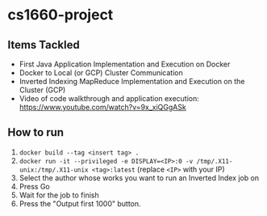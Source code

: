 # cs1660-project

## Items Tackled
* First Java Application Implementation and Execution on Docker
* Docker to Local (or GCP) Cluster Communication
* Inverted Indexing MapReduce Implementation and Execution on the Cluster (GCP)
* Video of code walkthrough and application execution: https://www.youtube.com/watch?v=9x_xiQGgASk


## How to run
1. `docker build --tag <insert tag> .`
2. `docker run -it --privileged -e DISPLAY=<IP>:0 -v /tmp/.X11-unix:/tmp/.X11-unix <tag>:latest` (replace `<IP>` with your IP)
3. Select the author whose works you want to run an Inverted Index job on
4. Press Go
5. Wait for the job to finish
6. Press the "Output first 1000" button.